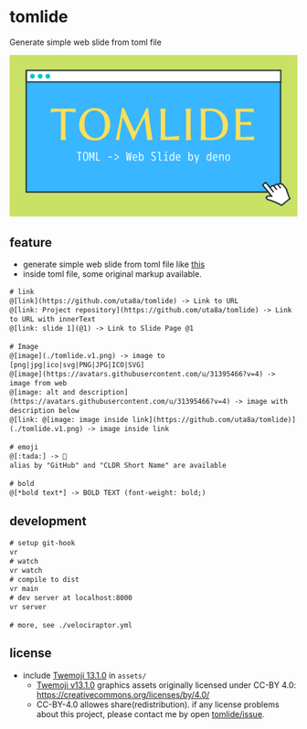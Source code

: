 # tomlide

Generate simple web slide from toml file

![tomlide logo v1](./example/tomlide.v1.png)

## feature

- generate simple web slide from toml file like [this](./example/slide.toml)
- inside toml file, some original markup available.

```none
# link
@[link](https://github.com/uta8a/tomlide) -> Link to URL
@[link: Project repository](https://github.com/uta8a/tomlide) -> Link to URL with innerText
@[link: slide 1](@1) -> Link to Slide Page @1

# Image
@[image](./tomlide.v1.png) -> image to [png|jpg|ico|svg|PNG|JPG|ICO|SVG]
@[image](https://avatars.githubusercontent.com/u/31395466?v=4) -> image from web
@[image: alt and description](https://avatars.githubusercontent.com/u/31395466?v=4) -> image with description below
@[link: @[image: image inside link](https://github.com/uta8a/tomlide)](./tomlide.v1.png) -> image inside link

# emoji
@[:tada:] -> 🎉
alias by "GitHub" and "CLDR Short Name" are available

# bold
@[*bold text*] -> BOLD TEXT (font-weight: bold;)
```

## development

```shell
# setup git-hook
vr
# watch
vr watch
# compile to dist
vr main
# dev server at localhost:8000
vr server

# more, see ./velociraptor.yml
```

## license

- include
  [Twemoji 13.1.0](https://github.com/twitter/twemoji/releases/tag/v13.1.0) in
  `assets/`
  - [Twemoji v13.1.0](https://github.com/twitter/twemoji/tree/v13.1.0) graphics
    assets originally licensed under CC-BY 4.0:
    https://creativecommons.org/licenses/by/4.0/
  - CC-BY-4.0 allowes share(redistribution). if any license problems about this
    project, please contact me by open
    [tomlide/issue](https://github.com/uta8a/tomlide/issues).
